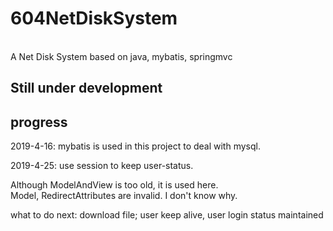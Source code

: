 # 604NetDiskSystem
<br>
A Net Disk System based on java, mybatis, springmvc
<br>

Still under development
-----------------------


progress
--------
2019-4-16: mybatis is used in this project to deal with mysql.<br>

2019-4-25: use session to keep user-status.<br>


Although ModelAndView is too old, it is used here.<br>
Model, RedirectAttributes are invalid. I don't know why.<br>


what to do next: download file; user keep alive, user login status maintained<br>
